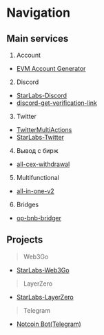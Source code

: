 # Navigation

## Main services
1. Account
 * [EVM Account Generator](https://github.com/maked0n1an/account-generator)
2. Discord
 * [StarLabs-Discord](https://github.com/askhfhasdkf/StarLabs-Discord)
 * [discord-get-verification-link](https://github.com/askhfhasdkf/discord-get-verification-link)
3. Twitter
 * [TwitterMultiActions](https://github.com/askhfhasdkf/TwitterMultiActions)
 * [StarLabs-Twitter](https://github.com/askhfhasdkf/StarLabs-Twitter)
4. Вывод с бирж
 * [all-cex-withdrawal](https://github.com/askhfhasdkf/all-cex-withdrawal)
5. Multifunctional
 * [all-in-one-v2](https://github.com/askhfhasdkf/all-in-one-v2)
6. Bridges
 * [op-bnb-bridger](https://github.com/askhfhasdkf/op-bnb-bridger)

## Projects
> Web3Go
 * [StarLabs-Web3Go](https://github.com/askhfhasdkf/StarLabs-Web3Go)
> LayerZero
 * [StarLabs-LayerZero](https://github.com/askhfhasdkf/StarLabs-LayerZero)
> Telegram
  * [Notcoin Bot(Telegram)](https://github.com/askhfhasdkf/notcoin_bot)
